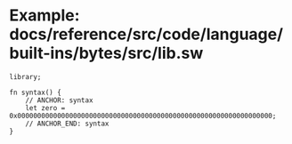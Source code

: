# Example: docs/reference/src/code/language/built-ins/bytes/src/lib.sw

```sway
library;

fn syntax() {
    // ANCHOR: syntax
    let zero = 0x0000000000000000000000000000000000000000000000000000000000000000;
    // ANCHOR_END: syntax
}

```
